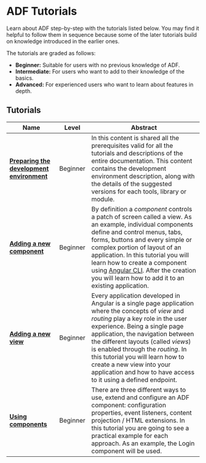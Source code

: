 # ADF Tutorials

Learn about ADF step-by-step with the tutorials listed below.
You may find it helpful to follow them in sequence because some of the
later tutorials build on knowledge introduced in the earlier ones.

The tutorials are graded as follows:

-   **Beginner:** Suitable for users with no previous knowledge of ADF.
-   **Intermediate:** For users who want to add to their knowledge of the basics.
-   **Advanced:** For experienced users who want to learn about features in depth.

## Tutorials

| Name | Level | Abstract |
| -- | -- | -- |
| [**Preparing the development environment**](preparing-environment.md) | Beginner | In this content is shared all the prerequisites valid for all the tutorials and descriptions of the entire documentation. This content contains the development environment description, along with the details of the suggested versions for each tools, library or module. |
| [**Adding a new component**](new-component.md) | Beginner | By definition a _component_ controls a patch of screen called a view. As an example, individual components define and control menus, tabs, forms, buttons and every simple or complex portion of layout of an application. In this tutorial you will learn how to create a component using [Angular CLI](https://cli.angular.io/). After the creation you will learn how to add it to an existing application. |
| [**Adding a new view**](new-view.md) | Beginner | Every application developed in Angular is a single page application where the concepts of _view_ and _routing_ play a key role in the user experience. Being a single page application, the navigation between the different layouts (called _views_) is enabled through the _routing_. In this tutorial you will learn how to create a new view into your application and how to have access to it using a defined endpoint. |
| [**Using components**](using-components.md) | Beginner | There are three different ways to use, extend and configure an ADF component: configuration properties, event listeners, content projection / HTML extensions. In this tutorial you are going to see a practical example for each approach. As an example, the Login component will be used. |
